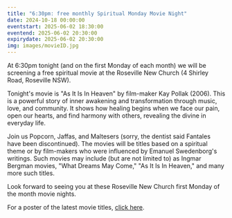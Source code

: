 ```yaml
---
title: "6:30pm: free monthly Spiritual Monday Movie Night"
date: 2024-10-18 00:00:00
eventstart: 2025-06-02 18:30:00
eventend: 2025-06-02 20:30:00
expirydate: 2025-06-02 20:30:00
img: images/movieID.jpg
---
```


At 6:30pm tonight (and on the first Monday of each month) we will be screening a free spiritual movie at the Roseville New Church (4 Shirley Road, Roseville NSW).

Tonight's movie is "As It Is In Heaven" by film-maker Kay Pollak (2006). This is a powerful story of inner awakening and transformation through music, love, and community. It shows how healing begins when we face our pain, open our hearts, and find harmony with others, revealing the divine in everyday life.

Join us Popcorn, Jaffas, and Maltesers (sorry, the dentist said Fantales have been discontinued).
The movies will be titles based on a spiritual theme or by film-makers who were influenced by Emanuel Swedenborg's writings.
Such movies may include (but are not limited to) as Ingmar Bergman movies, "What Dreams May Come," "As It Is In Heaven," and many more such titles.

Look forward to seeing you at these Roseville New Church first Monday of the month movie nights.

For a poster of the latest movie titles, [click here](https://static.swedenborg.com.au/pdf/fliers/SpiritualMovieNightsPoster.pdf).